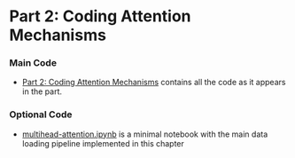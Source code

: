 # Part 2: Coding Attention Mechanisms

### Main Code

- [Part 2: Coding Attention Mechanisms](part_2.ipynb) contains all the code as it appears in the part.


### Optional Code

- [multihead-attention.ipynb](multihead-attention.ipynb) is a minimal notebook with the main data loading pipeline implemented in this chapter


